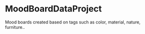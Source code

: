 # MoodBoardDataProject
Mood boards created based on tags such as color, material, nature, furniture.. 
